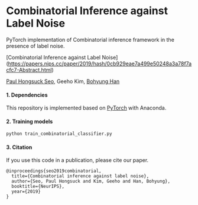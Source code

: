 Combinatorial Inference against Label Noise
===
PyTorch implementation of Combinatorial inference framework in the presence of label noise.

[Combinatorial Inference against Label Noise] (https://papers.nips.cc/paper/2019/hash/0cb929eae7a499e50248a3a78f7acfc7-Abstract.html)

[Paul Hongsuck Seo](https://phseo.github.io/), Geeho Kim, [Bohyung Han](https://cv.snu.ac.kr/index.php/bhhan/)

#### 1. Dependencies
This repository is implemented based on [PyTorch](http://pytorch.org/) with Anaconda.</br>


#### 2. Training models

```bash
python train_combinatorial_classifier.py
```

#### 3. Citation
If you use this code in a publication, please cite our paper.

```
@inproceedings{seo2019combinatorial,
  title={Combinatorial inference against label noise},
  author={Seo, Paul Hongsuck and Kim, Geeho and Han, Bohyung},
  booktitle={NeurIPS},
  year={2019}
}
```
